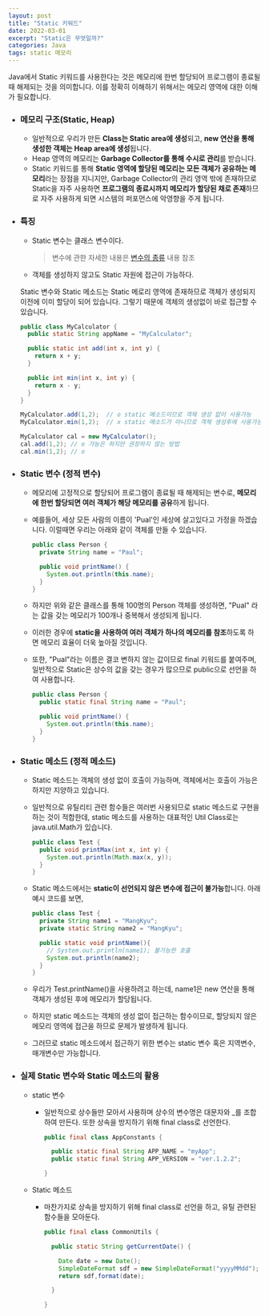 ```yaml
---
layout: post
title: "Static 키워드"
date: 2022-03-01
excerpt: "Static은 무엇일까?"
categories: Java
tags: static 메모리
---
```


Java에서 Static 키워드를 사용한다는 것은 메모리에 한번 할당되어 프로그램이 종료될 때 해제되는 것을 의미합니다. 이를 정확히 이해하기 위해서는 메모리 영역에 대한 이해가 필요합니다.

- ### 메모리 구조(Static, Heap)

  - 일반적으로 우리가 만든 **Class는 Static area에 생성**되고, **new 연산을 통해 생성한 객체는 Heap area에 생성**됩니다.
  - Heap 영역의 메모리는 **Garbage Collector를 통해 수시로 관리**를 받습니다.
  - Static 키워드를 통해 **Static 영역에 할당된 메모리는 모든 객체가 공유하는 메모리**라는 장점을 지니지만, Garbage Collector의 관리 영역 밖에 존재하므로 Static을 자주 사용하면 **프로그램의 종료시까지 메모리가 할당된 채로 존재**하므로 자주 사용하게 되면 시스템의 퍼포먼스에 악영향을 주게 됩니다.

- ### 특징

  - Static 변수는 클래스 변수이다.
    > 변수에 관한 자세한 내용은 [변수의 종류](https://wlroh.github.io/java/2022/02/20/java-variables.html) 내용 참조
  - 객체를 생성하지 않고도 Static 자원에 접근이 가능하다.

  Static 변수와 Static 메소드는 Static 메로리 영역에 존재하므로 객체가 생성되지 이전에 이미 할당이 되어 있습니다. 그렇기 때문에 객체의 생성없이 바로 접근할 수 있습니다.

  ```java
  public class MyCalculator {
    public static String appName = "MyCalculator";

    public static int add(int x, int y) {
      return x + y;
    }

    public int min(int x, int y) {
      return x - y;
    }
  }

  MyCalculator.add(1,2);  // o static 메소드이므로 객체 생성 없이 사용가능
  MyCalculator.min(1,2);  // x static 메소드가 아니므로 객체 생성후에 사용가능

  MyCalculator cal = new MyCalculator();
  cal.add(1,2); // o 가능은 하지만 권장하지 않는 방법
  cal.min(1,2); // o
  ```

- ### Static 변수 (정적 변수)

  - 메모리에 고정적으로 할당되어 프로그램이 종료될 때 해제되는 변수로, **메모리에 한번 할당되면 여러 객체가 해당 메모리를 공유**하게 됩니다.
  - 예를들어, 세상 모든 사람의 이름이 'Pual'인 세상에 살고있다고 가정을 하겠습니다. 이럴때면 우리는 아래와 같이 객체를 만들 수 있습니다.

    ```java
    public class Person {
      private String name = "Paul";

      public void printName() {
        System.out.println(this.name);
      }
    }
    ```

  - 하지만 위와 같은 클래스를 통해 100명의 Person 객체를 생성하면, "Pual" 라는 값을 갖는 메모리가 100개나 중복해서 생성되게 됩니다.
  - 이러한 경우에 **static을 사용하여 여러 객체가 하나의 메모리를 참조**하도록 하면 메모리 효율이 더욱 높아질 것입니다.
  - 또한, "Pual"라는 이름은 결코 변하지 않는 값이므로 final 키워드를 붙여주며, 일반적으로 Static은 상수의 값을 갖는 경우가 많으므로 public으로 선언을 하여 사용합니다.

    ```java
    public class Person {
      public static final String name = "Paul";

      public void printName() {
        System.out.println(this.name);
      }
    }
    ```

- ### Static 메소드 (정적 메소드)

  - Static 메소드는 객체의 생성 없이 호출이 가능하며, 객체에서는 호출이 가능은 하지만 지양하고 있습니다.
  - 일반적으로 유틸리티 관련 함수들은 여러번 사용되므로 static 메소드로 구현을 하는 것이 적합한데, static 메소드를 사용하는 대표적인 Util Class로는 java.util.Math가 있습니다.
    ```java
    public class Test {
      public void printMax(int x, int y) {
        System.out.println(Math.max(x, y));
      }
    }
    ```
  - Static 메소드에서는 **static이 선언되지 않은 변수에 접근이 불가능**합니다. 아래 예시 코드를 보면,

    ```java
    public class Test {
      private String name1 = "MangKyu";
      private static String name2 = "MangKyu";

      public static void printName(){
        // System.out.println(name1); 불가능한 호출
        System.out.println(name2);
      }
    }
    ```

  - 우리가 Test.printName()을 사용하려고 하는데, name1은 new 연산을 통해 객체가 생성된 후에 메모리가 할당됩니다.
  - 하지만 static 메소드는 객체의 생성 없이 접근하는 함수이므로, 할당되지 않은 메모리 영역에 접근을 하므로 문제가 발생하게 됩니다.
  - 그러므로 static 메소드에서 접근하기 위한 변수는 static 변수 혹은 지역변수, 매개변수만 가능합니다.

- ### 실제 Static 변수와 Static 메소드의 활용

  - static 변수

    - 일반적으로 상수들만 모아서 사용하며 상수의 변수명은 대문자와 \_를 조합하여 만든다. 또한 상속을 방지하기 위해 final class로 선언한다.

      ```java
      public final class AppConstants {

        public static final String APP_NAME = "myApp";
        public static final String APP_VERSION = "ver.1.2.2";

      }
      ```

  - Static 메소드

    - 마찬가지로 상속을 방지하기 위해 final class로 선언을 하고, 유틸 관련된 함수들을 모아둔다.

      ```java
      public final class CommonUtils {

        public static String getCurrentDate() {

          Date date = new Date();
          SimpleDateFormat sdf = new SimpleDateFormat("yyyyMMdd");
          return sdf,format(date);

        }

      }
      ```
